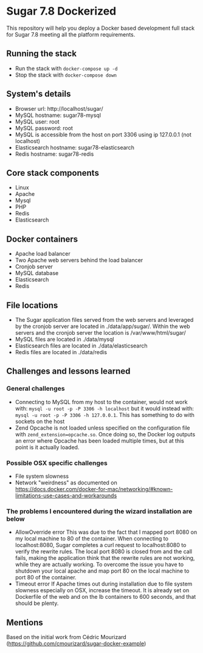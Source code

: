 # Sugar 7.8 Dockerized
This repository will help you deploy a Docker based development full stack for Sugar 7.8 meeting all the platform requirements.

## Running the stack
* Run the stack with `docker-compose up -d`
* Stop the stack with `docker-compose down`

## System's details
* Browser url: http://localhost/sugar/
* MySQL hostname: sugar78-mysql
* MySQL user: root
* MySQL password: root
* MySQL is accessible from the host on port 3306 using ip 127.0.0.1 (not localhost)
* Elasticsearch hostname: sugar78-elasticsearch
* Redis hostname: sugar78-redis

## Core stack components
* Linux
* Apache
* Mysql
* PHP
* Redis
* Elasticsearch

## Docker containers
* Apache load balancer
* Two Apache web servers behind the load balancer
* Cronjob server
* MySQL database
* Elasticsearch
* Redis

## File locations
* The Sugar application files served from the web servers and leveraged by the cronjob server are located in ./data/app/sugar/. Within the web servers and the cronjob server the location is /var/www/html/sugar/
* MySQL files are located in ./data/mysql
* Elasticsearch files are located in ./data/elasticsearch
* Redis files are located in ./data/redis

## Challenges and lessons learned
### General challenges
* Connecting to MySQL from my host to the container, would not work with: `mysql -u root -p -P 3306 -h localhost` but it would instead with: `mysql -u root -p -P 3306 -h 127.0.0.1`. This has something to do with sockets on the host
* Zend Opcache is not loaded unless specified on the configuration file with `zend_extension=opcache.so`. Once doing so, the Docker log outputs an error where Opcache has been loaded multiple times, but at this point is it actually loaded.

### Possible OSX specific challenges
* File system slowness
* Network "weirdness" as documented on https://docs.docker.com/docker-for-mac/networking/#known-limitations-use-cases-and-workarounds

### The problems I encountered during the wizard installation are below
* AllowOverride error
This was due to the fact that I mapped port 8080 on my local machine to 80 of the container. When connecting to localhost:8080, Sugar completes a curl request to localhost:8080 to verify the rewrite rules. The local port 8080 is closed from and the call fails, making the application think that the rewrite rules are not working, while they are actually working. To overcome the issue you have to shutdown your local apache and map port 80 on the local machine to port 80 of the container.
* Timeout error
If Apache times out during installation due to file system slowness especially on OSX, increase the timeout. It is already set on Dockerfile of the web and on the lb containers to 600 seconds, and that should be plenty.

## Mentions
Based on the initial work from Cédric Mourizard (https://github.com/cmourizard/sugar-docker-example)
